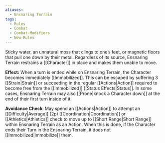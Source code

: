 ```yaml
---
aliases:
  - Ensnaring Terrain
tags:
  - Rules
  - Combat
  - Combat-Modifiers
  - New-Rules
---
```

Sticky water, an unnatural moss that clings to one’s feet, or magnetic floors that pull one down by their metal. Regardless of its source, Ensnaring Terrain restrains a [[Character]] in place and makes them unable to move.


**Effect:** When a turn is ended while on Ensnaring Terrain, the Character becomes immediately [[Immobilized]]. This can be escaped by suffering 3 [[Strain|Strain]] or succeeding in the regular [[Actions|Action]] required to become free from the [[Immobilized]] [[Status Effects|Status]]. In some cases, Ensnaring Terrain may also [[Prone|knock a Character down]] at the end of their first turn inside of it.

**Avoidance Check**: May spend an [[Actions|Action]] to attempt an [[Difficulty|Average]] (2p) [[Coordination|Coordination]] or [[Athletics|Athletics]] check to move up to [[Short Range|Short Range]] within Ensnaring Terrain as an Action. When this is done, if the Character ends their Turn in the Ensnaring Terrain, it does not [[Immobilized|Immobilize]] them.